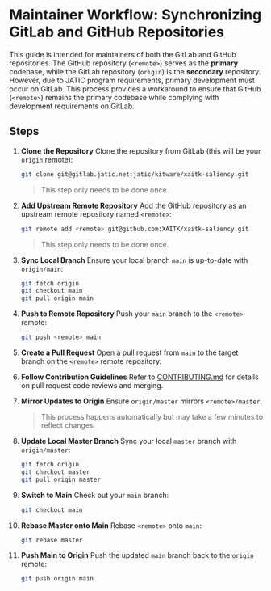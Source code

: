 
# Maintainer Workflow: Synchronizing GitLab and GitHub Repositories

This guide is intended for maintainers of both the GitLab and GitHub repositories. The GitHub repository (`<remote>`) serves as the **primary** codebase, while the GitLab repository (`origin`) is the **secondary** repository. However, due to JATIC program requirements, primary development must occur on GitLab. This process provides a workaround to ensure that GitHub (`<remote>`) remains the primary codebase while complying with development requirements on GitLab.

## Steps

1. **Clone the Repository**
   Clone the repository from GitLab (this will be your `origin` remote):
   ```bash
   git clone git@gitlab.jatic.net:jatic/kitware/xaitk-saliency.git
   ```
   > This step only needs to be done once.

2. **Add Upstream Remote Repository**
   Add the GitHub repository as an upstream remote repository named `<remote>`:
   ```bash
   git remote add <remote> git@github.com:XAITK/xaitk-saliency.git
   ```
   > This step only needs to be done once.

3. **Sync Local Branch**
   Ensure your local branch `main` is up-to-date with `origin/main`:
   ```bash
   git fetch origin
   git checkout main
   git pull origin main
   ```

4. **Push to <Remote> Remote Repository**
   Push your `main` branch to the `<remote>` remote:
   ```bash
   git push <remote> main
   ```

5. **Create a Pull Request**
   Open a pull request from `main` to the target branch on the `<remote>` remote repository.

6. **Follow Contribution Guidelines**
   Refer to [CONTRIBUTING.md](CONTRIBUTING.md) for details on pull request code reviews and merging.

7. **Mirror Updates to Origin**
   Ensure `origin/master` mirrors `<remote>/master`.
   > This process happens automatically but may take a few minutes to reflect changes.

8. **Update Local Master Branch**
   Sync your local `master` branch with `origin/master`:
   ```bash
   git fetch origin
   git checkout master
   git pull origin master
   ```

9. **Switch to Main**
   Check out your `main` branch:
   ```bash
   git checkout main
   ```

10. **Rebase Master onto Main**
    Rebase `<remote>` onto `main`:
    ```bash
    git rebase master
    ```

11. **Push Main to Origin**
    Push the updated `main` branch back to the `origin` remote:
    ```bash
    git push origin main
    ```
